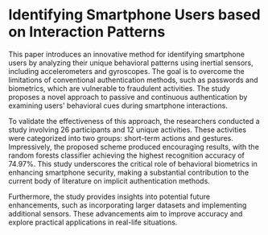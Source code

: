 # Identifying Smartphone Users based on Interaction Patterns

This paper introduces an innovative method for identifying smartphone users by analyzing their unique behavioral patterns using inertial sensors, including accelerometers and gyroscopes. The goal is to overcome the limitations of conventional authentication methods, such as passwords and biometrics, which are vulnerable to fraudulent activities. The study proposes a novel approach to passive and continuous authentication by examining users' behavioral cues during smartphone interactions.

To validate the effectiveness of this approach, the researchers conducted a study involving 26 participants and 12 unique activities. These activities were categorized into two groups: short-term actions and gestures. Impressively, the proposed scheme produced encouraging results, with the random forests classifier achieving the highest recognition accuracy of 74.97%. This study underscores the critical role of behavioral biometrics in enhancing smartphone security, making a substantial contribution to the current body of literature on implicit authentication methods.

Furthermore, the study provides insights into potential future enhancements, such as incorporating larger datasets and implementing additional sensors. These advancements aim to improve accuracy and explore practical applications in real-life situations.
